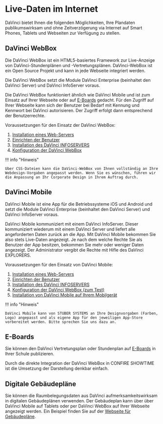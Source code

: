 # Live-Daten im Internet

DaVinci bietet Ihnen die folgenden Möglichkeiten, Ihre Plandaten publikumswirksam und ohne Zeitverzögerung via Internet auf Smart Phones, Tablets und Webseiten zur Verfügung zu stellen.

## DaVinci WebBox

Die DaVinci WebBox ist ein HTML5-basiertes Framework zur Live-Anzeige von DaVinci-Stundenplänen und -Vertretungsplänen. DaVinci-WebBox ist ein Open Source Projekt und kann in jede Webseite integriert werden.  

Die DaVinci WebBox setzt die Module DaVinci Enterprise (beinhaltet den DaVinci Server) und DaVinci InfoServer voraus.

Die DaVinci WebBox funktioniert ähnlich wie DaVinci Mobile und ist zum Einsatz auf Ihrer Webseite oder auf [E-Boards](http://eboard.stueber.de) gedacht. Für den Zugriff auf Ihrer Webseite kann sich der Benutzer bei Bedarf mit Kennung und Kennwort bei DaVinci autorisieren. Der Zugriff erfolgt dann entsprechend der Benutzerrechte.  

Voraussetzungen für den Einsatz der DaVinci WebBox:

1. [Installation eines Web-Servers](https://doc.davinci6.stueber.de/09.infoserver/setup-webserver/)
2. [Einrichten der Benutzer](https://doc.davinci6.stueber.de/09.infoserver/user-management/)
3. [Installation des DaVinci INFOSERVERS](https://doc.davinci6.stueber.de/09.infoserver/setup-infoserver/)
4. [Konfiguration der DaVinci WebBox](https://doc.davinci6.stueber.de/09.infoserver/setup-webbox/)

!!! info "Hinweis"

    Über CSS-Dateien kann die DaVinci-WebBox von Ihnen vollständig an Ihre Webdesign-Vorgaben angepasst werden. Wenn Sie es wünschen, führen wir die Anpassung an Ihr Corporate Design in Ihrem Auftrag durch.

## DaVinci Mobile

DaVinci Mobile ist eine App für die Betriebssysteme iOS und Android und setzt die Module DaVinci Enterprise (beinhaltet den DaVinci Server) und DaVinci InfoServer voraus.

DaVinci Mobile kommuniziert mit einem DaVinci InfoServer. Dieser kommuniziert wiederum mit einem DaVinci Server und liefert alle angeforderten Daten zurück an die App. Mit DaVinci Mobile bekommen Sie also stets Live-Daten angezeigt. Je nach dem welche Rechte Sie als Benutzer der App besitzen, bekommen Sie mehr oder weniger Daten angezeigt. Der Administrator vergibt die Rechte mit Hifle des DaVinci EXPLORERS.

Voraussetzungen für den Einsatz von DaVinci Mobile:

1. [Installation eines Web-Servers](https://doc.davinci6.stueber.de/09.infoserver/setup-webserver/)
2. [Einrichten der Benutzer](https://doc.davinci6.stueber.de/09.infoserver/user-management/)
3. [Installation des DaVinci INFOSERVERS](https://doc.davinci6.stueber.de/09.infoserver/setup-infoserver/)
4. [Konfiguration der DaVinci WebBox (zum Test)](https://doc.davinci6.stueber.de/09.infoserver/setup-webbox/)
5. [Installation von DaVinci Mobile auf Ihrem Mobilgerät](https://doc.davinci6.stueber.de/09.infoserver/setup-mobile/)

!!! info "Hinweis"

    DaVinci Mobile kann von STÜBER SYSTEMS an Ihre Designvorgaben (Farben, Logo) angepasst und als eigene App für den jeweiligen App-Store vorbereitet werden. Bitte sprechen Sie uns dazu an.

## E-Boards

Sie können den DaVinci Vertretungsplan oder Stundenplan auf [E-Boards](http://eboard.stueber.de) in Ihrer Schule publizieren.

Durch die direkte Integration der DaVinci WebBox in CONFIRE SHOWTIME ist die Umsetzung der Darstellung denkbar einfach.

## Digitale Gebäudepläne

Sie können die Raumbelegungsdaten aus DaVinci aufmerksamkeitswirksam in digitalen Gebäudeplänen verwenden. Der Gebäudeplan kann über über DaVinci Mobile auf Tablets oder per DaVinci WebBox auf Ihrer Webseite angezeigt werden. Ein Beispiel finden Sie auf der [Webseite für Gebäudepläne](http://davinci.stueber.de/floorplan.php).
